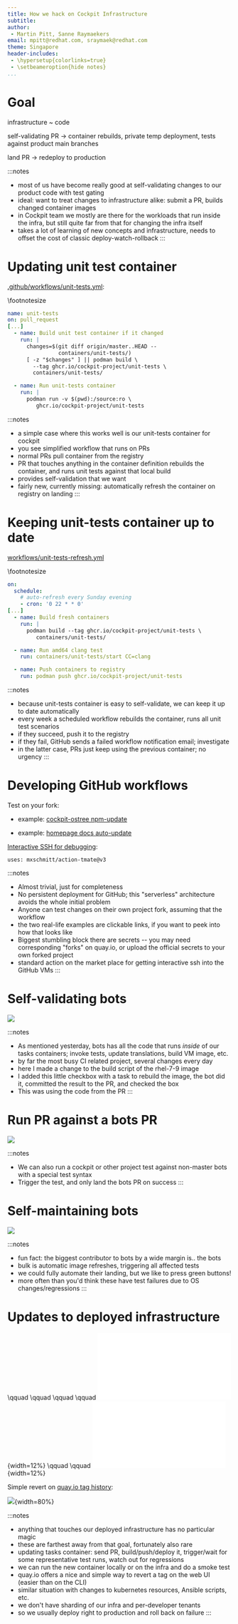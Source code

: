 ```yaml
---
title: How we hack on Cockpit Infrastructure
subtitle:
author:
 - Martin Pitt, Sanne Raymaekers
email: mpitt@redhat.com, sraymaek@redhat.com
theme: Singapore
header-includes:
 - \hypersetup{colorlinks=true}
 - \setbeameroption{hide notes}
...
```


# Goal

infrastructure ~ code

self-validating PR → container rebuilds, private temp deployment, tests against product main branches

land PR → redeploy to production

:::notes
- most of us have become really good at self-validating changes to our product code with test gating
- ideal: want to treat changes to infrastructure alike: submit a PR, builds changed container images
- in Cockpit team we mostly are there for the workloads that run inside the infra, but still quite far from that for changing the infra itself
- takes a lot of learning of new concepts and infrastructure, needs to offset the cost of classic deploy-watch-rollback
:::

# Updating unit test container

[.github/workflows/unit-tests.yml](https://github.com/cockpit-project/cockpit/blob/master/.github/workflows/unit-tests.yml):

\footnotesize
```yaml
name: unit-tests
on: pull_request
[...]
  - name: Build unit test container if it changed
    run: |
      changes=$(git diff origin/master..HEAD --
                containers/unit-tests/)
      [ -z "$changes" ] || podman build \
        --tag ghcr.io/cockpit-project/unit-tests \
        containers/unit-tests/

  - name: Run unit-tests container
    run: |
      podman run -v $(pwd):/source:ro \
         ghcr.io/cockpit-project/unit-tests
```

:::notes
- a simple case where this works well is our unit-tests container for cockpit
- you see simplified workflow that runs on PRs
- normal PRs pull container from the registry
- PR that touches anything in the container definition rebuilds the container, and runs unit tests against that local build
- provides self-validation that we want
- fairly new, currently missing: automatically refresh the container on registry on landing
:::

# Keeping unit-tests container up to date

[workflows/unit-tests-refresh.yml](https://github.com/cockpit-project/cockpit/blob/master/.github/workflows/unit-tests-refresh.yml)

\footnotesize
```yaml
on:
  schedule:
    # auto-refresh every Sunday evening
    - cron: '0 22 * * 0'
[...]
  - name: Build fresh containers
    run: |
      podman build --tag ghcr.io/cockpit-project/unit-tests \
         containers/unit-tests/

  - name: Run amd64 clang test
    run: containers/unit-tests/start CC=clang

  - name: Push containers to registry
    run: podman push ghcr.io/cockpit-project/unit-tests
```

:::notes
- because unit-tests container is easy to self-validate, we can keep it up to date automatically
- every week a scheduled workflow rebuilds the container, runs all unit test scenarios
- if they succeed, push it to the registry
- if they fail, GitHub sends a failed workflow notification email; investigate
- in the latter case, PRs just keep using the previous container; no urgency
:::

# Developing GitHub workflows

Test on your fork:

- example: [cockpit-ostree npm-update](https://github.com/cockpit-project/cockpit-ostree/pull/154)

- example: [homepage docs auto-update](https://github.com/cockpit-project/cockpit-project.github.io/pull/364)

[Interactive SSH for debugging](https://github.com/mxschmitt/action-tmate):

    uses: mxschmitt/action-tmate@v3

:::notes
- Almost trivial, just for completeness
- No persistent deployment for GitHub; this "serverless" architecture avoids the whole initial problem
- Anyone can test changes on their own project fork, assuming that the workflow
- the two real-life examples are clickable links, if you want to peek into how that looks like
- Biggest stumbling block there are secrets -- you may need corresponding "forks" on quay.io, or upload the official secrets to your own forked project
- standard action on the market place for getting interactive ssh into the GitHub VMs
:::

# Self-validating bots

![](./bots-validate-image-pr.png)

:::notes
- As mentioned yesterday, bots has all the code that runs *inside* of our tasks
  containers; invoke tests, update translations, build VM image, etc.
- by far the most busy CI related project, several changes every day
- here I made a change to the build script of the rhel-7-9 image
- I added this little checkbox with a task to rebuild the image, the bot did it, committed the result to the PR, and checked the box
- This was using the code from the PR
:::

# Run PR against a bots PR

![](cockpit-test-against-bots-pr.png)

:::notes
- We can also run a cockpit or other project test against non-master bots with a special test syntax
- Trigger the test, and only land the bots PR on success
:::

# Self-maintaining bots

![](./bots-contributions.png)

:::notes
- fun fact: the biggest contributor to bots by a wide margin is.. the bots
- bulk is automatic image refreshes, triggering all affected tests
- we could fully automate their landing, but we like to press green buttons!
- more often than you'd think these have test failures due to OS changes/regressions
:::


# Updates to deployed infrastructure

\qquad \qquad \qquad \qquad ![](./tools.pdf){width=12%} \qquad \qquad ![](./stethoscope.pdf){width=12%}

Simple revert on [quay.io tag history](https://quay.io/repository/cockpit/tasks?tab=history):

![](./quay-tag-history.png){width=80%}

:::notes
- anything that touches our deployed infrastructure has no particular magic
- these are farthest away from that goal, fortunately also rare
- updating tasks container: send PR, build/push/deploy it, trigger/wait for some representative test runs, watch out for regressions
- we can run the new container locally or on the infra and do a smoke test
- quay.io offers a nice and simple way to revert a tag on the web UI (easier than on the CLI)
- similar situation with changes to kubernetes resources, Ansible scripts, etc.
- we don't have sharding of our infra and per-developer tenants
- so we usually deploy right to production and roll back on failure
:::

